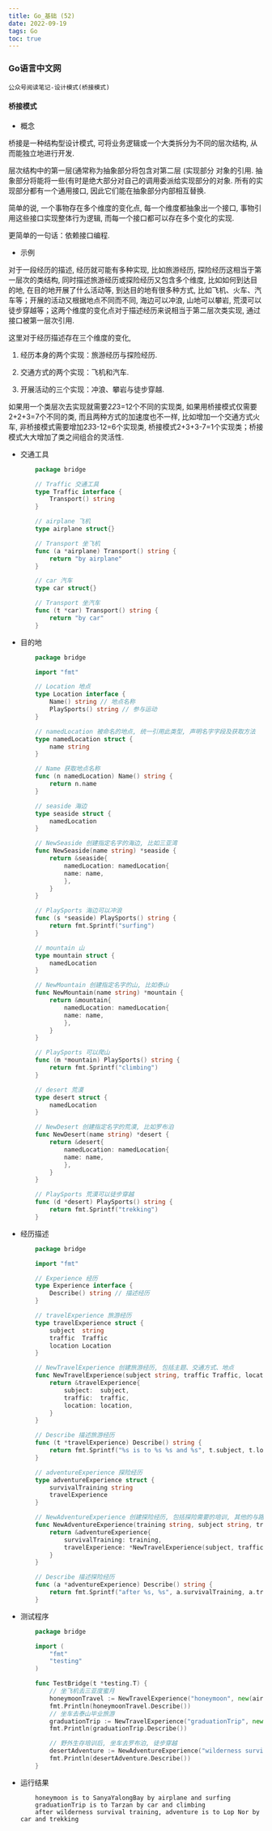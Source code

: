 ```yaml
---
title: Go_基础 (52)
date: 2022-09-19
tags: Go
toc: true
---
```


### Go语言中文网
    公众号阅读笔记-设计模式(桥接模式)

<!-- more -->

#### 桥接模式
- 概念

桥接是一种结构型设计模式, 可将业务逻辑或一个大类拆分为不同的层次结构,  从而能独立地进行开发. 


层次结构中的第一层(通常称为抽象部分将包含对第二层 (实现部分 对象的引用. 抽象部分将能将一些(有时是绝大部分对自己的调用委派给实现部分的对象. 所有的实现部分都有一个通用接口, 因此它们能在抽象部分内部相互替换. 


简单的说, 一个事物存在多个维度的变化点, 每一个维度都抽象出一个接口, 事物引用这些接口实现整体行为逻辑, 而每一个接口都可以存在多个变化的实现. 


更简单的一句话：依赖接口编程. 

- 示例

对于一段经历的描述, 经历就可能有多种实现, 比如旅游经历, 探险经历这相当于第一层次的类结构, 同时描述旅游经历或探险经历又包含多个维度, 比如如何到达目的地, 在目的地开展了什么活动等, 到达目的地有很多种方式, 比如飞机、火车、汽车等；开展的活动又根据地点不同而不同, 海边可以冲浪, 山地可以攀岩, 荒漠可以徒步穿越等；这两个维度的变化点对于描述经历来说相当于第二层次类实现, 通过接口被第一层次引用. 


这里对于经历描述存在三个维度的变化, 


1. 经历本身的两个实现：旅游经历与探险经历. 


2. 交通方式的两个实现：飞机和汽车. 


3. 开展活动的三个实现：冲浪、攀岩与徒步穿越. 


如果用一个类层次去实现就需要2*2*3=12个不同的实现类, 如果用桥接模式仅需要2+2+3=7个不同的类, 而且两种方式的加速度也不一样, 比如增加一个交通方式火车, 非桥接模式需要增加2*3*3-12=6个实现类, 桥接模式2+3+3-7=1个实现类；桥接模式大大增加了类之间组合的灵活性. 

- 交通工具
    ```go
        package bridge

        // Traffic 交通工具
        type Traffic interface {
            Transport() string
        }

        // airplane 飞机
        type airplane struct{}

        // Transport 坐飞机
        func (a *airplane) Transport() string {
            return "by airplane"
        }

        // car 汽车
        type car struct{}

        // Transport 坐汽车
        func (t *car) Transport() string {
            return "by car"
        }
    ```
- 目的地
    ```go
        package bridge

        import "fmt"

        // Location 地点
        type Location interface {
            Name() string // 地点名称
            PlaySports() string // 参与运动
        }

        // namedLocation 被命名的地点, 统一引用此类型, 声明名字字段及获取方法
        type namedLocation struct {
            name string
        }

        // Name 获取地点名称
        func (n namedLocation) Name() string {
            return n.name
        }

        // seaside 海边
        type seaside struct {
            namedLocation
        }

        // NewSeaside 创建指定名字的海边, 比如三亚湾
        func NewSeaside(name string) *seaside {
            return &seaside{
                namedLocation: namedLocation{
                name: name,
                },
            }
        }

        // PlaySports 海边可以冲浪
        func (s *seaside) PlaySports() string {
            return fmt.Sprintf("surfing")
        }

        // mountain 山
        type mountain struct {
            namedLocation
        }

        // NewMountain 创建指定名字的山, 比如泰山
        func NewMountain(name string) *mountain {
            return &mountain{
                namedLocation: namedLocation{
                name: name,
                },
            }
        }

        // PlaySports 可以爬山
        func (m *mountain) PlaySports() string {
            return fmt.Sprintf("climbing")
        }

        // desert 荒漠
        type desert struct {
            namedLocation
        }

        // NewDesert 创建指定名字的荒漠, 比如罗布泊
        func NewDesert(name string) *desert {
            return &desert{
                namedLocation: namedLocation{
                name: name,
                },
            }
        }

        // PlaySports 荒漠可以徒步穿越
        func (d *desert) PlaySports() string {
            return fmt.Sprintf("trekking")
        }
    ```
- 经历描述
    ```go
        package bridge

        import "fmt"

        // Experience 经历
        type Experience interface {
            Describe() string // 描述经历
        }

        // travelExperience 旅游经历
        type travelExperience struct {
            subject  string
            traffic  Traffic
            location Location
        }

        // NewTravelExperience 创建旅游经历, 包括主题、交通方式、地点
        func NewTravelExperience(subject string, traffic Traffic, location Location) *travelExperience {
            return &travelExperience{
                subject:  subject,
                traffic:  traffic,
                location: location,
            }
        }

        // Describe 描述旅游经历
        func (t *travelExperience) Describe() string {
            return fmt.Sprintf("%s is to %s %s and %s", t.subject, t.location.Name(), t.traffic.Transport(), t.location.PlaySports())
        }

        // adventureExperience 探险经历
        type adventureExperience struct {
            survivalTraining string
            travelExperience
        }

        // NewAdventureExperience 创建探险经历, 包括探险需要的培训, 其他的与路由参数类似
        func NewAdventureExperience(training string, subject string, traffic Traffic, location Location) *adventureExperience {
            return &adventureExperience{
                survivalTraining: training,
                travelExperience: *NewTravelExperience(subject, traffic, location),
            }
        }

        // Describe 描述探险经历
        func (a *adventureExperience) Describe() string {
            return fmt.Sprintf("after %s, %s", a.survivalTraining, a.travelExperience.Describe())
        }
    ```
- 测试程序
    ```go
        package bridge

        import (
            "fmt"
            "testing"
        )

        func TestBridge(t *testing.T) {
            // 坐飞机去三亚度蜜月
            honeymoonTravel := NewTravelExperience("honeymoon", new(airplane), NewSeaside("SanyaYalongBay"))
            fmt.Println(honeymoonTravel.Describe())
            // 坐车去泰山毕业旅游
            graduationTrip := NewTravelExperience("graduationTrip", new(car), NewMountain("Tarzan"))
            fmt.Println(graduationTrip.Describe())

            // 野外生存培训后, 坐车去罗布泊, 徒步穿越
            desertAdventure := NewAdventureExperience("wilderness survival training", "adventure", new(car), NewDesert("Lop Nor"))
            fmt.Println(desertAdventure.Describe())
        }
    ```
- 运行结果
    ```
        honeymoon is to SanyaYalongBay by airplane and surfing
        graduationTrip is to Tarzan by car and climbing
        after wilderness survival training, adventure is to Lop Nor by car and trekking
    ```




